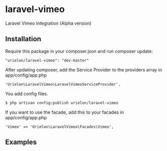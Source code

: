 laravel-vimeo
=============

Laravel Vimeo Integration (Alpha version)

## Installation

Require this package in your composer.json and run composer update:

    "urielon/laravel-vimeo": "dev-master"

After updating composer, add the Service Provider to the providers array in app/config/app.php

    'Urielon\LaravelVimeo\LaravelVimeoServiceProvider',

You add config files.

    $ php artisan config:publish urielon/laravel-vimeo

If you want to use the facade, add this to your facades in app/config/app.php

    'Vimeo' => 'Urielon\LaravelVimeo\Facades\Vimeo',

## Examples

